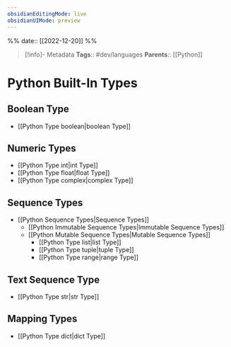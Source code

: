 ```yaml
---
obsidianEditingMode: live
obsidianUIMode: preview
---
```

%%
date:: [[2022-12-20]]
%%

> [!info]- Metadata
> **Tags**:: #dev/languages 
> **Parents**:: [[Python]]

# Python Built-In Types

## Boolean Type

- [[Python Type boolean|boolean Type]]

## Numeric Types

- [[Python Type int|int Type]]
- [[Python Type float|float Type]]
- [[Python Type complex|complex Type]]

## Sequence Types

- [[Python Sequence Types|Sequence Types]]
	- [[Python Immutable Sequence Types|Immutable Sequence Types]]
	- [[Python Mutable Sequence Types|Mutable Sequence Types]]
		- [[Python Type list|list Type]]
		- [[Python Type tuple|tuple Type]]
		- [[Python Type range|range Type]]

## Text Sequence Type

- [[Python Type str|str Type]]

## Mapping Types

- [[Python Type dict|dict Type]]